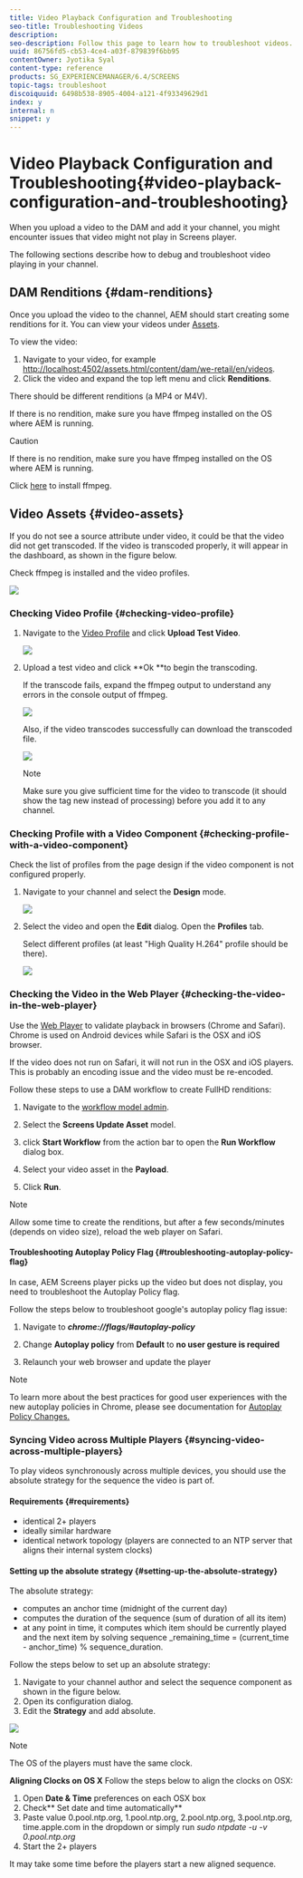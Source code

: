 ```yaml
---
title: Video Playback Configuration and Troubleshooting
seo-title: Troubleshooting Videos
description:  
seo-description: Follow this page to learn how to troubleshoot videos. When you upload a video to the DAM and add it your channel, you might encounter issues that video might not play in Screens player and this section describes how to debug and troubleshoot video playing in your channel.
uuid: 86756fd5-cb53-4ce4-a03f-879839f6bb95
contentOwner: Jyotika Syal
content-type: reference
products: SG_EXPERIENCEMANAGER/6.4/SCREENS
topic-tags: troubleshoot
discoiquuid: 6498b538-8905-4004-a121-4f93349629d1
index: y
internal: n
snippet: y
---
```


# Video Playback Configuration and Troubleshooting{#video-playback-configuration-and-troubleshooting}

When you upload a video to the DAM and add it your channel, you might encounter issues that video might not play in Screens player.

The following sections describe how to debug and troubleshoot video playing in your channel.

## DAM Renditions {#dam-renditions}

Once you upload the video to the channel, AEM should start creating some renditions for it. You can view your videos under [Assets](http://localhost:4502/assets.html/content/dam).

To view the video:

1. Navigate to your video, for example [http://localhost:4502/assets.html/content/dam/we-retail/en/videos](http://localhost:4502/assets.html/content/dam/we-retail/en/videos).
1. Click the video and expand the top left menu and click **Renditions**.

There should be different renditions (a MP4 or M4V).

If there is no rendition, make sure you have ffmpeg installed on the OS where AEM is running.

>[!CAUTION]
>
>If there is no rendition, make sure you have ffmpeg installed on the OS where AEM is running.
>
>Click [here](https://evermeet.cx/ffmpeg/) to install ffmpeg.

## Video Assets {#video-assets}

If you do not see a source attribute under video, it could be that the video did not get transcoded. If the video is transcoded properly, it will appear in the dashboard, as shown in the figure below.

Check ffmpeg is installed and the video profiles. 

![](assets/chlimage_1-2.png)

### Checking Video Profile {#checking-video-profile}

1. Navigate to the [Video Profile](http://localhost:4502/etc/dam/video.html) and click **Upload Test Video**.

   ![](assets/chlimage_1-3.png)

1. Upload a test video and click **Ok **to begin the transcoding.

   If the transcode fails, expand the ffmpeg output to understand any errors in the console output of ffmpeg.

   ![](assets/chlimage_1-4.png)

   Also, if the video transcodes successfully can download the transcoded file.

   ![](assets/chlimage_1-5.png)

   >[!NOTE]
   >
   >Make sure you give sufficient time for the video to transcode (it should show the tag new instead of processing) before you add it to any channel.

### Checking Profile with a Video Component {#checking-profile-with-a-video-component}

Check the list of profiles from the page design if the video component is not configured properly.

1. Navigate to your channel and select the **Design** mode.

   ![](assets/chlimage_1-6.png)

1. Select the video and open the **Edit** dialog. Open the **Profiles** tab.

   Select different profiles (at least "High Quality H.264" profile should be there).

   ![](assets/chlimage_1-7.png)

### Checking the Video in the Web Player {#checking-the-video-in-the-web-player}

Use the [Web Player](http://localhost:4502/content/mobileapps/cq-screens-player/firmware.html/content/screens/we-retail/locations/demo/flagship/single/device0) to validate playback in browsers (Chrome and Safari). Chrome is used on Android devices while Safari is the OSX and iOS browser.

If the video does not run on Safari, it will not run in the OSX and iOS players. This is probably an encoding issue and the video must be re-encoded.

Follow these steps to use a DAM workflow to create FullHD renditions:

1. Navigate to the [workflow model admin](http://localhost:4502/libs/cq/workflow/admin/console/content/models.html/etc/workflow/models).
1. Select the **Screens Update Asset** model.
1. click **Start Workflow** from the action bar to open the **Run Workflow** dialog box.

1. Select your video asset in the **Payload**.
1. Click **Run**.

>[!NOTE]
>
>Allow some time to create the renditions, but after a few seconds/minutes (depends on video size), reload the web player on Safari.

#### Troubleshooting Autoplay Policy Flag {#troubleshooting-autoplay-policy-flag}

In case, AEM Screens player picks up the video but does not display, you need to troubleshoot the Autoplay Policy flag.

Follow the steps below to troubleshoot google's autoplay policy flag issue:

1. Navigate to ***chrome://flags/#autoplay-policy***
1. Change **Autoplay policy** from **Default** to **no user gesture is required**

1. Relaunch your web browser and update the player

>[!NOTE]
>
>To learn more about the best practices for good user experiences with the new autoplay policies in Chrome, please see documentation for [Autoplay Policy Changes.](https://developers.google.com/web/updates/2017/09/autoplay-policy-changes#webaudio)

### Syncing Video across Multiple Players {#syncing-video-across-multiple-players}

To play videos synchronously across multiple devices, you should use the absolute strategy for the sequence the video is part of.

#### Requirements {#requirements}

* identical 2+ players  
* ideally similar hardware
* identical network topology (players are connected to an NTP server that aligns their internal system clocks)

#### Setting up the absolute strategy {#setting-up-the-absolute-strategy}

The absolute strategy:

* computes an anchor time (midnight of the current day)
* computes the duration of the sequence (sum of duration of all its item)
* at any point in time, it computes which item should be currently played and the next item by solving sequence _remaining_time = (current_time - anchor_time) % sequence_duration.

Follow the steps below to set up an absolute strategy:

1. Navigate to your channel author and select the sequence component as shown in the figure below.
1. Open its configuration dialog.
1. Edit the **Strategy** and add absolute.

![](assets/chlimage_1-8.png)

>[!NOTE]
>
>The OS of the players must have the same clock.

**Aligning Clocks on OS X** Follow the steps below to align the clocks on OSX:

1. Open **Date & Time** preferences on each OSX box
1. Check** Set date and time automatically**
1. Paste value 0.pool.ntp.org, 1.pool.ntp.org, 2.pool.ntp.org, 3.pool.ntp.org, time.apple.com in the dropdown or simply run *sudo ntpdate -u -v 0.pool.ntp.org*
1. Start the 2+ players

It may take some time before the players start a new aligned sequence.  

